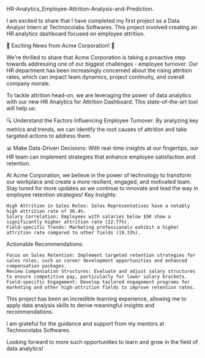  HR-Analytics_Employee-Attrition-Analysis-and-Prediction.

I am excited to share that I have completed my first project as a Data Analyst Intern at Technocolabs Softwares. This project involved creating an HR analytics dashboard focused on employee attrition.

🚀 Exciting News from Acme Corporation! 🚀

We're thrilled to share that Acme Corporation is taking a proactive step towards addressing one of our biggest challenges - employee turnover. Our HR department has been increasingly concerned about the rising attrition rates, which can impact team dynamics, project continuity, and overall company morale.

To tackle attrition head-on, we are leveraging the power of data analytics with our new HR Analytics for Attrition Dashboard. This state-of-the-art tool will help us:

🔍 Understand the Factors Influencing Employee Turnover: By analyzing key metrics and trends, we can identify the root causes of attrition and take targeted actions to address them.

📊 Make Data-Driven Decisions: With real-time insights at our fingertips, our HR team can implement strategies that enhance employee satisfaction and retention.

At Acme Corporation, we believe in the power of technology to transform our workplace and create a more resilient, engaged, and motivated team. Stay tuned for more updates as we continue to innovate and lead the way in employee retention strategies!
Key Insights:

    High Attrition in Sales Roles: Sales Representatives have a notably high attrition rate of 36.4%.
    Salary Correlation: Employees with salaries below $5K show a significantly higher attrition rate (22.77%).
    Field-specific Trends: Marketing professionals exhibit a higher attrition rate compared to other fields (19.33%).

Actionable Recommendations:

    Focus on Sales Retention: Implement targeted retention strategies for sales roles, such as career development opportunities and enhanced compensation packages.
    Review Compensation Structures: Evaluate and adjust salary structures to ensure competitive pay, particularly for lower salary brackets.
    Field-specific Engagement: Develop tailored engagement programs for marketing and other high-attrition fields to improve retention rates.

This project has been an incredible learning experience, allowing me to apply data analysis skills to derive meaningful insights and recommendations.

I am grateful for the guidance and support from my mentors at Technocolabs Softwares.

Looking forward to more such opportunities to learn and grow in the field of data analytics!
